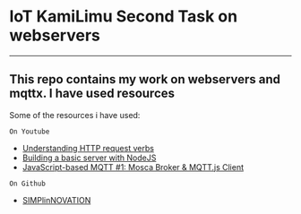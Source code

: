 # IoT KamiLimu Second Task on webservers 

---
This repo contains my work on webservers and mqttx. 
I have used resources
---

Some of the resources i have used:

`On Youtube`
+ [Understanding HTTP request verbs](https://www.youtube.com/watch?v=Pm28JXFAu4Y)
+ [Building a basic server with NodeJS](https://www.youtube.com/watch?v=Pm28JXFAu4Y)
+ [JavaScript-based MQTT #1: Mosca Broker & MQTT.js Client](https://youtu.be/HRrqF8ISQJs)

`On Github`
+ [SIMPlinNOVATION](https://github.com/LintangWisesa/Mosca_MQTTjs_MySQL_MongoDB)

